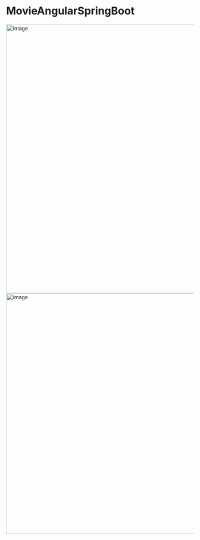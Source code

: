 # MovieAngularSpringBoot

<img width="1319" height="722" alt="image" src="https://github.com/user-attachments/assets/3782dd95-9bdf-4faf-8c24-212b6e6d29a0" />


<img width="1319" height="646" alt="image" src="https://github.com/user-attachments/assets/e7d86bc1-7d1e-408b-96b8-287090998160" />
